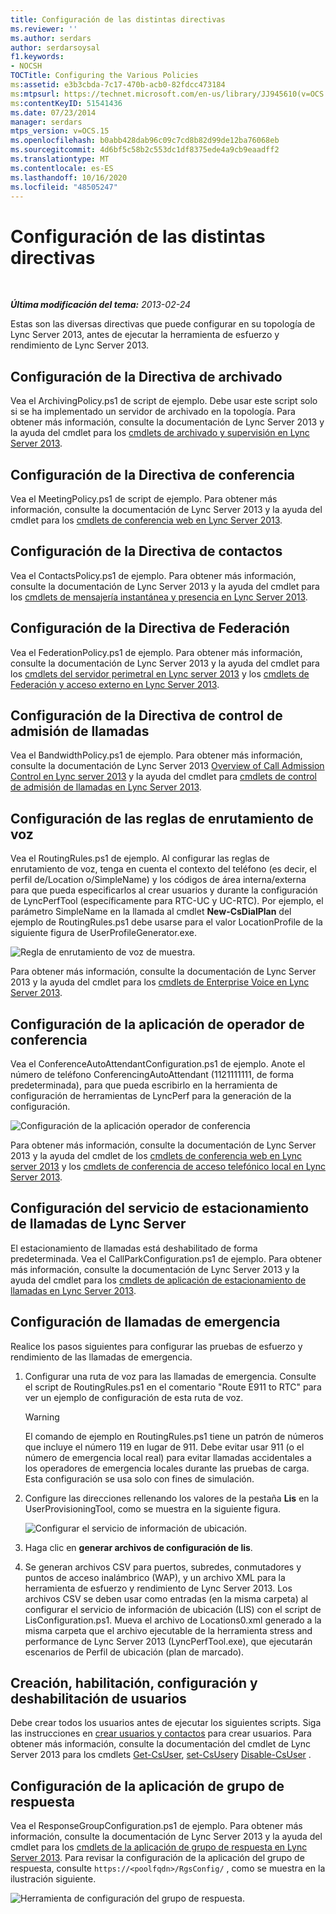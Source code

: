 ```yaml
---
title: Configuración de las distintas directivas
ms.reviewer: ''
ms.author: serdars
author: serdarsoysal
f1.keywords:
- NOCSH
TOCTitle: Configuring the Various Policies
ms:assetid: e3b3cbda-7c17-470b-acb0-82fdcc473184
ms:mtpsurl: https://technet.microsoft.com/en-us/library/JJ945610(v=OCS.15)
ms:contentKeyID: 51541436
ms.date: 07/23/2014
manager: serdars
mtps_version: v=OCS.15
ms.openlocfilehash: b0abb428dab96c09c7cd8b82d99de12ba76068eb
ms.sourcegitcommit: 4d6bf5c58b2c553dc1df8375ede4a9cb9eaadff2
ms.translationtype: MT
ms.contentlocale: es-ES
ms.lasthandoff: 10/16/2020
ms.locfileid: "48505247"
---
```

# <a name="configuring-the-various-policies"></a>Configuración de las distintas directivas

<div data-xmlns="http://www.w3.org/1999/xhtml">

<div class="topic" data-xmlns="http://www.w3.org/1999/xhtml" data-msxsl="urn:schemas-microsoft-com:xslt" data-cs="https://msdn.microsoft.com/">

<div data-asp="https://msdn2.microsoft.com/asp">



</div>

<div id="mainSection">

<div id="mainBody">

<span> </span>

_**Última modificación del tema:** 2013-02-24_

<div>

Estas son las diversas directivas que puede configurar en su topología de Lync Server 2013, antes de ejecutar la herramienta de esfuerzo y rendimiento de Lync Server 2013.

<div>

## <a name="configuring-the-archiving-policy"></a>Configuración de la Directiva de archivado

Vea el ArchivingPolicy.ps1 de script de ejemplo. Debe usar este script solo si se ha implementado un servidor de archivado en la topología. Para obtener más información, consulte la documentación de Lync Server 2013 y la ayuda del cmdlet para los [cmdlets de archivado y supervisión en Lync Server 2013](https://technet.microsoft.com/library/gg415629\(v=ocs.15\)).

</div>

<div>

## <a name="configuring-the-conferencing-policy"></a>Configuración de la Directiva de conferencia

Vea el MeetingPolicy.ps1 de script de ejemplo. Para obtener más información, consulte la documentación de Lync Server 2013 y la ayuda del cmdlet para los [cmdlets de conferencia web en Lync Server 2013](https://technet.microsoft.com/library/gg415675\(v=ocs.15\)).

</div>

<div>

## <a name="configuring-the-contacts-policy"></a>Configuración de la Directiva de contactos

Vea el ContactsPolicy.ps1 de ejemplo. Para obtener más información, consulte la documentación de Lync Server 2013 y la ayuda del cmdlet para los [cmdlets de mensajería instantánea y presencia en Lync Server 2013](https://technet.microsoft.com/library/gg398611\(v=ocs.15\)).

</div>

<div>

## <a name="configuring-the-federation-policy"></a>Configuración de la Directiva de Federación

Vea el FederationPolicy.ps1 de ejemplo. Para obtener más información, consulte la documentación de Lync Server 2013 y la ayuda del cmdlet para los [cmdlets del servidor perimetral en Lync server 2013](https://technet.microsoft.com/library/gg415635\(v=ocs.15\)) y los [cmdlets de Federación y acceso externo en Lync Server 2013](https://technet.microsoft.com/library/gg415651\(v=ocs.15\)).

</div>

<div>

## <a name="configuring-the-call-admission-control-policy"></a>Configuración de la Directiva de control de admisión de llamadas

Vea el BandwidthPolicy.ps1 de ejemplo. Para obtener más información, consulte la documentación de Lync Server 2013 [Overview of Call Admission Control en Lync server 2013](https://technet.microsoft.com/library/gg398529\(v=ocs.15\)) y la ayuda del cmdlet para [cmdlets de control de admisión de llamadas en Lync Server 2013](https://technet.microsoft.com/library/gg415676\(v=ocs.15\)).

</div>

<div>

## <a name="configuring-the-voice-routing-rules"></a>Configuración de las reglas de enrutamiento de voz

Vea el RoutingRules.ps1 de ejemplo. Al configurar las reglas de enrutamiento de voz, tenga en cuenta el contexto del teléfono (es decir, el perfil de/Location o/SimpleName) y los códigos de área interna/externa para que pueda especificarlos al crear usuarios y durante la configuración de LyncPerfTool (específicamente para RTC-UC y UC-RTC). Por ejemplo, el parámetro SimpleName en la llamada al cmdlet **New-CsDialPlan** del ejemplo de RoutingRules.ps1 debe usarse para el valor LocationProfile de la siguiente figura de UserProfileGenerator.exe.

![Regla de enrutamiento de voz de muestra.](images/JJ945610.9f34d971-4ed0-4a4c-b101-086a91c4578c(OCS.15).jpg "Regla de enrutamiento de voz de muestra.")

Para obtener más información, consulte la documentación de Lync Server 2013 y la ayuda del cmdlet para los [cmdlets de Enterprise Voice en Lync Server 2013](https://technet.microsoft.com/library/gg415658\(v=ocs.15\)).

</div>

<div>

## <a name="configuring-conferencing-attendant-application"></a>Configuración de la aplicación de operador de conferencia

Vea el ConferenceAutoAttendantConfiguration.ps1 de ejemplo. Anote el número de teléfono ConferencingAutoAttendant (1121111111, de forma predeterminada), para que pueda escribirlo en la herramienta de configuración de herramientas de LyncPerf para la generación de la configuración.

![Configuración de la aplicación operador de conferencia](images/JJ945610.0618a22f-27a9-423a-9085-d2bf71e82db6(OCS.15).jpg "Configuración de la aplicación operador de conferencia")

Para obtener más información, consulte la documentación de Lync Server 2013 y la ayuda del cmdlet de los [cmdlets de conferencia web en Lync server 2013](https://technet.microsoft.com/library/gg415675\(v=ocs.15\)) y los [cmdlets de conferencia de acceso telefónico local en Lync Server 2013](https://technet.microsoft.com/library/gg415630\(v=ocs.15\)).

</div>

<div>

## <a name="configuring-lync-server-call-park-service"></a>Configuración del servicio de estacionamiento de llamadas de Lync Server

El estacionamiento de llamadas está deshabilitado de forma predeterminada. Vea el CallParkConfiguration.ps1 de ejemplo. Para obtener más información, consulte la documentación de Lync Server 2013 y la ayuda del cmdlet para los [cmdlets de aplicación de estacionamiento de llamadas en Lync Server 2013](https://technet.microsoft.com/library/gg415639\(v=ocs.15\)).

</div>

<div>

## <a name="configuring-emergency-calls"></a>Configuración de llamadas de emergencia

Realice los pasos siguientes para configurar las pruebas de esfuerzo y rendimiento de las llamadas de emergencia.

1.  Configurar una ruta de voz para las llamadas de emergencia. Consulte el script de RoutingRules.ps1 en el comentario "Route E911 to RTC" para ver un ejemplo de configuración de esta ruta de voz.
    
    <div>
    

    > [!WARNING]  
    > El comando de ejemplo en RoutingRules.ps1 tiene un patrón de números que incluye el número 119 en lugar de 911. Debe evitar usar 911 (o el número de emergencia local real) para evitar llamadas accidentales a los operadores de emergencia locales durante las pruebas de carga. Esta configuración se usa solo con fines de simulación.

    
    </div>

2.  Configure las direcciones rellenando los valores de la pestaña **Lis** en la UserProvisioningTool, como se muestra en la siguiente figura.
    
    ![Configurar el servicio de información de ubicación.](images/JJ945610.8ac1faa1-e9f9-40d0-b8b7-b159f4f459f7(OCS.15).jpg "Configurar el servicio de información de ubicación.")  

3.  Haga clic en **generar archivos de configuración de lis**.

4.  Se generan archivos CSV para puertos, subredes, conmutadores y puntos de acceso inalámbrico (WAP), y un archivo XML para la herramienta de esfuerzo y rendimiento de Lync Server 2013. Los archivos CSV se deben usar como entradas (en la misma carpeta) al configurar el servicio de información de ubicación (LIS) con el script de LisConfiguration.ps1. Mueva el archivo de Locations0.xml generado a la misma carpeta que el archivo ejecutable de la herramienta stress and performance de Lync Server 2013 (LyncPerfTool.exe), que ejecutarán escenarios de Perfil de ubicación (plan de marcado).

</div>

<div>

## <a name="creating-enabling-configuring-and-disabling-users"></a>Creación, habilitación, configuración y deshabilitación de usuarios

Debe crear todos los usuarios antes de ejecutar los siguientes scripts. Siga las instrucciones en [crear usuarios y contactos](create-users-and-contacts.md) para crear usuarios. Para obtener más información, consulte la documentación del cmdlet de Lync Server 2013 para los cmdlets [Get-CsUser](https://technet.microsoft.com/library/gg398125\(v=ocs.15\)), [set-CsUser](https://technet.microsoft.com/library/gg398510\(v=ocs.15\))y [Disable-CsUser](https://technet.microsoft.com/library/gg398747\(v=ocs.15\)) .

</div>

<div>

## <a name="configuring-response-group-application"></a>Configuración de la aplicación de grupo de respuesta

Vea el ResponseGroupConfiguration.ps1 de ejemplo. Para obtener más información, consulte la documentación de Lync Server 2013 y la ayuda del cmdlet para los [cmdlets de la aplicación de grupo de respuesta en Lync Server 2013](https://technet.microsoft.com/library/gg415654\(v=ocs.15\)). Para revisar la configuración de la aplicación del grupo de respuesta, consulte `https://<poolfqdn>/RgsConfig/` , como se muestra en la ilustración siguiente.

![Herramienta de configuración del grupo de respuesta.](images/JJ945610.480a9440-2283-4533-98f8-86daaab4781c(OCS.15).jpg "Herramienta de configuración del grupo de respuesta.")

</div>

</div>

</div>

<span> </span>

</div>

</div>

</div>

